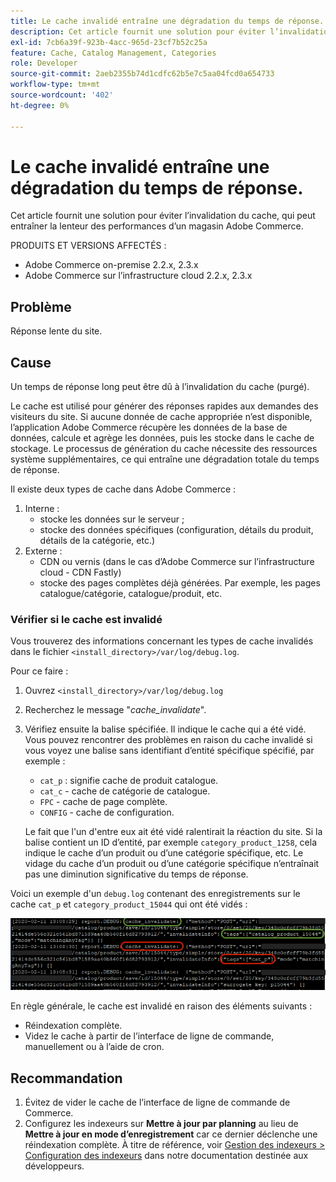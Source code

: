 ```yaml
---
title: Le cache invalidé entraîne une dégradation du temps de réponse.
description: Cet article fournit une solution pour éviter l’invalidation du cache, qui peut entraîner la lenteur des performances d’un magasin Adobe Commerce.
exl-id: 7cb6a39f-923b-4acc-965d-23cf7b52c25a
feature: Cache, Catalog Management, Categories
role: Developer
source-git-commit: 2aeb2355b74d1cdfc62b5e7c5aa04fcd0a654733
workflow-type: tm+mt
source-wordcount: '402'
ht-degree: 0%

---
```


# Le cache invalidé entraîne une dégradation du temps de réponse.

Cet article fournit une solution pour éviter l’invalidation du cache, qui peut entraîner la lenteur des performances d’un magasin Adobe Commerce.

PRODUITS ET VERSIONS AFFECTÉS :

* Adobe Commerce on-premise 2.2.x, 2.3.x
* Adobe Commerce sur l’infrastructure cloud 2.2.x, 2.3.x

## Problème

Réponse lente du site.

## Cause

Un temps de réponse long peut être dû à l’invalidation du cache (purgé).

Le cache est utilisé pour générer des réponses rapides aux demandes des visiteurs du site. Si aucune donnée de cache appropriée n’est disponible, l’application Adobe Commerce récupère les données de la base de données, calcule et agrège les données, puis les stocke dans le cache de stockage. Le processus de génération du cache nécessite des ressources système supplémentaires, ce qui entraîne une dégradation totale du temps de réponse.

Il existe deux types de cache dans Adobe Commerce :

1. Interne :
   * stocke les données sur le serveur ;
   * stocke des données spécifiques (configuration, détails du produit, détails de la catégorie, etc.)
1. Externe :
   * CDN ou vernis (dans le cas d’Adobe Commerce sur l’infrastructure cloud - CDN Fastly)
   * stocke des pages complètes déjà générées. Par exemple, les pages catalogue/catégorie, catalogue/produit, etc.

### Vérifier si le cache est invalidé

Vous trouverez des informations concernant les types de cache invalidés dans le fichier `<install_directory>/var/log/debug.log`.

Pour ce faire :

1. Ouvrez `<install_directory>/var/log/debug.log`
1. Recherchez le message &quot;*cache\_invalidate*&quot;.
1. Vérifiez ensuite la balise spécifiée. Il indique le cache qui a été vidé. Vous pouvez rencontrer des problèmes en raison du cache invalidé si vous voyez une balise sans identifiant d’entité spécifique spécifié, par exemple :
   * `cat_p` : signifie cache de produit catalogue.
   * `cat_c` - cache de catégorie de catalogue.
   * `FPC` - cache de page complète.
   * `CONFIG` - cache de configuration.

   Le fait que l&#39;un d&#39;entre eux ait été vidé ralentirait la réaction du site. Si la balise contient un ID d’entité, par exemple `category_product_1258`, cela indique le cache d’un produit ou d’une catégorie spécifique, etc. Le vidage du cache d’un produit ou d’une catégorie spécifique n’entraînait pas une diminution significative du temps de réponse.

Voici un exemple d&#39;un `debug.log` contenant des enregistrements sur le cache `cat_p` et `category_product_15044` qui ont été vidés :

![exemple du contenu debug.log](assets/debug_log_sample.png)

En règle générale, le cache est invalidé en raison des éléments suivants :

* Réindexation complète.
* Videz le cache à partir de l’interface de ligne de commande, manuellement ou à l’aide de cron.

## Recommandation

1. Évitez de vider le cache de l’interface de ligne de commande de Commerce.
1. Configurez les indexeurs sur **Mettre à jour par planning** au lieu de **Mettre à jour en mode d’enregistrement** car ce dernier déclenche une réindexation complète. À titre de référence, voir [Gestion des indexeurs > Configuration des indexeurs](https://experienceleague.adobe.com/en/docs/commerce-operations/configuration-guide/cli/manage-indexers#configure-indexers) dans notre documentation destinée aux développeurs.
